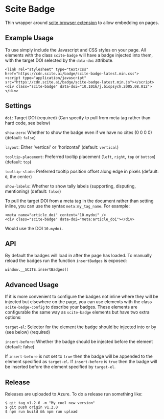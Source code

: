 # Scite Badge #

Thin wrapper around [scite browser extension](https://github.com/scitedotai/scite-extension) to allow embedding on pages.

## Example Usage ##

To use simply include the Javascript and CSS styles on your page. All elements with the class `scite-badge` will have a badge injected into them, with the target DOI selected by the `data-doi` attribute.

```
<link rel="stylesheet" type="text/css" href="https://cdn.scite.ai/badge/scite-badge-latest.min.css">
<script type="application/javascript" src="https://cdn.scite.ai/badge/scite-badge-latest.min.js"></script>
<div class="scite-badge" data-doi="10.1016/j.biopsych.2005.08.012"></div>
```

## Settings ##

`doi`: Target DOI (required) (Can specify to pull from meta tag rather than hard code, see below)

`show-zero`: Whether to show the badge even if we have no cites (0 0 0 0) (default: `false`)

`layout`: Either 'vertical' or 'horizontal' (default: `vertical`)

`tooltip-placement`: Preferred tooltip placement (`left`, `right`, `top` or `bottom`) (default: `top`)

`tooltip-slide`: Preferred tooltip position offset along edge in pixels (default: `0`, the center)

`show-labels`: Whether to show tally labels (supporting, disputing, mentioning) (default: `false`)

To pull the target DOI from a meta tag in the document rather than setting inline, you can use the syntax `meta:my_tag_name`. For example:

```
<meta name="article_doi" content="10.mydoi" />
<div class="scite-badge" data-doi="meta:article_doi"></div>
```

Would use the DOI `10.mydoi`.

## API ##

By default the badges will load in after the page has loaded. To manually reload the badges run the function `insertBadges` is exposed:

```
window.__SCITE.insertBadges()
```

## Advanced Usage ##

If it is more convenient to configure the badges not inline where they will be injected but elsewhere on the page, you can use elements with the class `scite-badge-config` to describe your badges. These elements are configurable the same way as `scite-badge` elements but have two extra options:

`target-el`: Selector for the element the badge should be injected into or by (see below) (required)

`insert-before`: Whether the badge should be injected before the element (default: false)

If `insert-before` is not set to `true` then the badge will be appended to the element specified as `target-el`. If `insert-before` is `true` then the badge will be inserted before the element specified by `target-el`.

## Release ##

Releases are uploaded to Azure. To do a release run something like:

```
$ git tag v1.2.0 -m "My cool new version"
$ git push origin v1.2.0
$ npm run build && npm run upload
```
